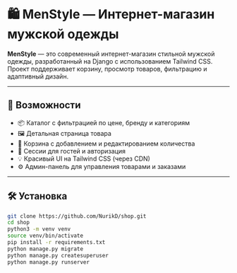 # 🛍️ MenStyle — Интернет-магазин мужской одежды

**MenStyle** — это современный интернет-магазин стильной мужской одежды, разработанный на Django с использованием Tailwind CSS. Проект поддерживает корзину, просмотр товаров, фильтрацию и адаптивный дизайн.

---

## 🚀 Возможности

- 📦 Каталог с фильтрацией по цене, бренду и категориям
- 🖼️ Детальная страница товара
- 🛒 Корзина с добавлением и редактированием количества
- 👤 Сессии для гостей и авторизация
- 💡 Красивый UI на Tailwind CSS (через CDN)
- ⚙️ Админ-панель для управления товарами и заказами

---

## 🛠️ Установка

```bash
git clone https://github.com/NurikD/shop.git
cd shop
python3 -m venv venv
source venv/bin/activate
pip install -r requirements.txt
python manage.py migrate
python manage.py createsuperuser
python manage.py runserver
